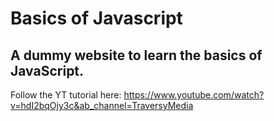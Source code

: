 # Basics of Javascript 
## A dummy website to learn the basics of JavaScript. 
Follow the YT tutorial here: https://www.youtube.com/watch?v=hdI2bqOjy3c&ab_channel=TraversyMedia 
